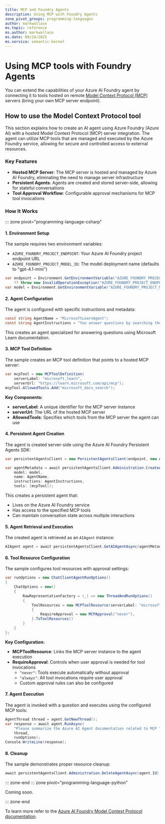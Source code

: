 ```yaml
---
title: MCP and Foundry Agents
description: Using MCP with Foundry Agents
zone_pivot_groups: programming-languages
author: markwallace
ms.topic: reference
ms.author: markwallace
ms.date: 09/24/2025
ms.service: semantic-kernel
---
```


# Using MCP tools with Foundry Agents

You can extend the capabilities of your Azure AI Foundry agent by connecting it to tools hosted on remote [Model Context Protocol (MCP)](/azure/ai-foundry/agents/how-to/tools/model-context-protocol) servers (bring your own MCP server endpoint).

## How to use the Model Context Protocol tool

This section explains how to create an AI agent using Azure Foundry (Azure AI) with a hosted Model Context Protocol (MCP) server integration. The agent can utilize MCP tools that are managed and executed by the Azure Foundry service, allowing for secure and controlled access to external resources.

### Key Features

- **Hosted MCP Server**: The MCP server is hosted and managed by Azure AI Foundry, eliminating the need to manage server infrastructure
- **Persistent Agents**: Agents are created and stored server-side, allowing for stateful conversations
- **Tool Approval Workflow**: Configurable approval mechanisms for MCP tool invocations

### How It Works

::: zone pivot="programming-language-csharp"

#### 1. Environment Setup

The sample requires two environment variables:
- `AZURE_FOUNDRY_PROJECT_ENDPOINT`: Your Azure AI Foundry project endpoint URL
- `AZURE_FOUNDRY_PROJECT_MODEL_ID`: The model deployment name (defaults to "gpt-4.1-mini")

```csharp
var endpoint = Environment.GetEnvironmentVariable("AZURE_FOUNDRY_PROJECT_ENDPOINT") 
    ?? throw new InvalidOperationException("AZURE_FOUNDRY_PROJECT_ENDPOINT is not set.");
var model = Environment.GetEnvironmentVariable("AZURE_FOUNDRY_PROJECT_MODEL_ID") ?? "gpt-4.1-mini";
```

#### 2. Agent Configuration

The agent is configured with specific instructions and metadata:

```csharp
const string AgentName = "MicrosoftLearnAgent";
const string AgentInstructions = "You answer questions by searching the Microsoft Learn content only.";
```

This creates an agent specialized for answering questions using Microsoft Learn documentation.

#### 3. MCP Tool Definition

The sample creates an MCP tool definition that points to a hosted MCP server:

```csharp
var mcpTool = new MCPToolDefinition(
    serverLabel: "microsoft_learn",
    serverUrl: "https://learn.microsoft.com/api/mcp");
mcpTool.AllowedTools.Add("microsoft_docs_search");
```

**Key Components:**
- **serverLabel**: A unique identifier for the MCP server instance
- **serverUrl**: The URL of the hosted MCP server
- **AllowedTools**: Specifies which tools from the MCP server the agent can use

#### 4. Persistent Agent Creation

The agent is created server-side using the Azure AI Foundry Persistent Agents SDK:

```csharp
var persistentAgentsClient = new PersistentAgentsClient(endpoint, new AzureCliCredential());

var agentMetadata = await persistentAgentsClient.Administration.CreateAgentAsync(
    model: model,
    name: AgentName,
    instructions: AgentInstructions,
    tools: [mcpTool]);
```

This creates a persistent agent that:
- Lives on the Azure AI Foundry service
- Has access to the specified MCP tools
- Can maintain conversation state across multiple interactions

#### 5. Agent Retrieval and Execution

The created agent is retrieved as an `AIAgent` instance:

```csharp
AIAgent agent = await persistentAgentsClient.GetAIAgentAsync(agentMetadata.Value.Id);
```

#### 6. Tool Resource Configuration

The sample configures tool resources with approval settings:

```csharp
var runOptions = new ChatClientAgentRunOptions()
{
    ChatOptions = new()
    {
        RawRepresentationFactory = (_) => new ThreadAndRunOptions()
        {
            ToolResources = new MCPToolResource(serverLabel: "microsoft_learn")
            {
                RequireApproval = new MCPApproval("never"),
            }.ToToolResources()
        }
    }
};
```

**Key Configuration:**
- **MCPToolResource**: Links the MCP server instance to the agent execution
- **RequireApproval**: Controls when user approval is needed for tool invocations
  - `"never"`: Tools execute automatically without approval
  - `"always"`: All tool invocations require user approval
  - Custom approval rules can also be configured

#### 7. Agent Execution

The agent is invoked with a question and executes using the configured MCP tools:

```csharp
AgentThread thread = agent.GetNewThread();
var response = await agent.RunAsync(
    "Please summarize the Azure AI Agent documentation related to MCP Tool calling?", 
    thread, 
    runOptions);
Console.WriteLine(response);
```

#### 8. Cleanup

The sample demonstrates proper resource cleanup:

```csharp
await persistentAgentsClient.Administration.DeleteAgentAsync(agent.Id);
```

::: zone-end
::: zone pivot="programming-language-python"

Coming soon.

::: zone-end

To learn more refer to the [Azure AI Foundry Model Context Protocol documentation](/azure/ai-foundry/agents/how-to/tools/model-context-protocol).

